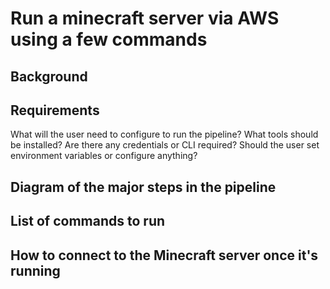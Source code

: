 # Run a minecraft server via AWS using a few commands

## Background

## Requirements

What will the user need to configure to run the pipeline?
What tools should be installed?
Are there any credentials or CLI required?
Should the user set environment variables or configure anything?

## Diagram of the major steps in the pipeline

## List of commands to run

## How to connect to the Minecraft server once it's running
